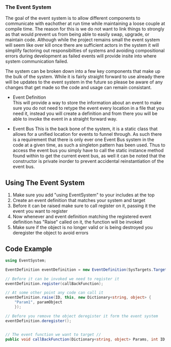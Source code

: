 ### The Event System

The goal of the event system is to allow different components to communicate with eachother at run time while maintaining a loose couple at compile time. The reason for this is we do not want to link things to strongly as that would prevent us from being able to easily swap, upgrade, or maintain code. Although while the project remains small the event system will seem like over kill once there are sufficient actors in the system it will simplify factoring out responsibilties of systems and avoiding compositional errors during development as failed events will provide insite into where system communication failed.

The system can be broken down into a few key components that make up the bulk of the system. While it is fairly straight forward to use already there will be updates to the event system in the future so please be aware of any changes that get made so the code and usage can remain consistant.  

- Event Definition  
    This will provide a way to store the information about an event to make sure you do not need to retype the event every location in a file that you need it, instead you will create a definition and from there you will be able to invoke the event in a straight forward way.

- Event Bus
    This is the back bone of the system, it is a static class that allows for a unified location for events to funnel through. As such there is a requirement that there is only ever one Event Bus system in the code at a given time, as such a singleton pattern has been used. Thus to access the event bus you simply have to call the static instance method found within to get the current event bus, as well it can be noted that the constructor is private inorder to prevent accidental reinstantiation of the event bus.   

## Using The Event System   

1. Make sure you add "using EventSystem" to your includes at the top
2. Create an event definition that matches your system and target  
3. Before it can be raised make sure to call register on it, passing it the event you want to register   
4. Now whenever and event definition matching the registered event definition has "Raise" called on it, the function will be invoked 
5. Make sure if the object is no longer valid or is being destroyed you deregister the object to avoid errors  

## Code Example   

```C#  
using EventSystem;

EventDefinition eventDefinition = new EventDefinition(SysTargets.TargetSystem, "TargetSubSystem");

// Before it can be invoked we need to register it
eventDefinition.register(callBackFunction);

// At some other point any code can call it
eventDefinition.raise(ID, this, new Dictionary<string, object> {
	"Param1", paramObject
	});

// Before you remove the object deregister it form the event system
eventDefinition.deregister();


// The event function we want to target // 
public void callBackFunction(Dictionary<string, object> Params, int ID, object Caller){/*...*/}

```